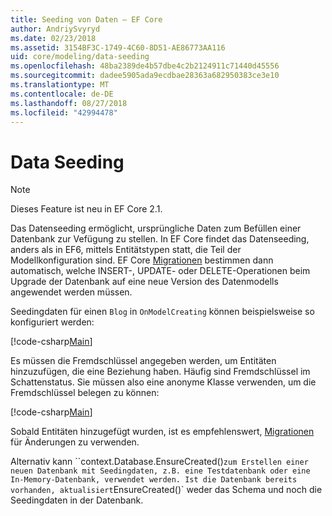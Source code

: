 ```yaml
---
title: Seeding von Daten – EF Core
author: AndriySvyryd
ms.date: 02/23/2018
ms.assetid: 3154BF3C-1749-4C60-8D51-AE86773AA116
uid: core/modeling/data-seeding
ms.openlocfilehash: 48ba2389de4b57dbe4c2b2124911c71440d45556
ms.sourcegitcommit: dadee5905ada9ecdbae28363a682950383ce3e10
ms.translationtype: MT
ms.contentlocale: de-DE
ms.lasthandoff: 08/27/2018
ms.locfileid: "42994478"
---
```

# <a name="data-seeding"></a>Data Seeding

> [!NOTE]  
> Dieses Feature ist neu in EF Core 2.1.

Das Datenseeding ermöglicht, ursprüngliche Daten zum Befüllen einer Datenbank zur Vefügung zu stellen. In EF Core findet das Datenseeding, anders als in EF6, mittels Entitätstypen statt, die Teil der Modellkonfiguration sind. EF Core [Migrationen](xref:core/managing-schemas/migrations/index) bestimmen dann automatisch, welche INSERT-, UPDATE- oder DELETE-Operationen beim Upgrade der Datenbank auf eine neue Version des Datenmodells angewendet werden müssen.

Seedingdaten für einen `Blog` in `OnModelCreating` können beispielsweise so konfiguriert werden:

[!code-csharp[Main](../../../samples/core/DataSeeding/DataSeedingContext.cs?name=BlogSeed)]

Es müssen die Fremdschlüssel angegeben werden, um Entitäten hinzuzufügen, die eine Beziehung haben. Häufig sind Fremdschlüssel im Schattenstatus. Sie müssen also eine anonyme Klasse verwenden, um die Fremdschlüssel belegen zu können:

[!code-csharp[Main](../../../samples/core/DataSeeding/DataSeedingContext.cs?name=PostSeed)]

Sobald Entitäten hinzugefügt wurden, ist es empfehlenswert, [Migrationen](xref:core/managing-schemas/migrations/index) für Änderungen zu verwenden. 

Alternativ kann ``context.Database.EnsureCreated()` zum Erstellen einer neuen Datenbank mit Seedingdaten, z.B. eine Testdatenbank oder eine In-Memory-Datenbank, verwendet werden. Ist die Datenbank bereits vorhanden, aktualisiert `EnsureCreated()` weder das Schema und noch die Seedingdaten in der Datenbank.

